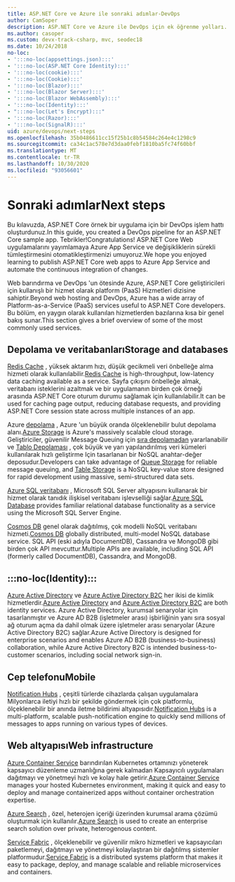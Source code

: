 ```yaml
---
title: ASP.NET Core ve Azure ile sonraki adımlar-DevOps
author: CamSoper
description: ASP.NET Core ve Azure ile DevOps için ek öğrenme yolları.
ms.author: casoper
ms.custom: devx-track-csharp, mvc, seodec18
ms.date: 10/24/2018
no-loc:
- ':::no-loc(appsettings.json):::'
- ':::no-loc(ASP.NET Core Identity):::'
- ':::no-loc(cookie):::'
- ':::no-loc(Cookie):::'
- ':::no-loc(Blazor):::'
- ':::no-loc(Blazor Server):::'
- ':::no-loc(Blazor WebAssembly):::'
- ':::no-loc(Identity):::'
- ":::no-loc(Let's Encrypt):::"
- ':::no-loc(Razor):::'
- ':::no-loc(SignalR):::'
uid: azure/devops/next-steps
ms.openlocfilehash: 35b0486611cc15f25b1c8b54584c264e4c1298c9
ms.sourcegitcommit: ca34c1ac578e7d3daa0febf1810ba5fc74f60bbf
ms.translationtype: MT
ms.contentlocale: tr-TR
ms.lasthandoff: 10/30/2020
ms.locfileid: "93056601"
---
```

# <a name="next-steps"></a><span data-ttu-id="2b119-103">Sonraki adımlar</span><span class="sxs-lookup"><span data-stu-id="2b119-103">Next steps</span></span>

<span data-ttu-id="2b119-104">Bu kılavuzda, ASP.NET Core örnek bir uygulama için bir DevOps işlem hattı oluşturdunuz.</span><span class="sxs-lookup"><span data-stu-id="2b119-104">In this guide, you created a DevOps pipeline for an ASP.NET Core sample app.</span></span> <span data-ttu-id="2b119-105">Tebrikler!</span><span class="sxs-lookup"><span data-stu-id="2b119-105">Congratulations!</span></span> <span data-ttu-id="2b119-106">ASP.NET Core Web uygulamalarını yayımlamaya Azure App Service ve değişikliklerin sürekli tümleştirmesini otomatikleştirmenizi umuyoruz.</span><span class="sxs-lookup"><span data-stu-id="2b119-106">We hope you enjoyed learning to publish ASP.NET Core web apps to Azure App Service and automate the continuous integration of changes.</span></span>

<span data-ttu-id="2b119-107">Web barındırma ve DevOps 'un ötesinde Azure, ASP.NET Core geliştiricileri için kullanışlı bir hizmet olarak platform (PaaS) Hizmetleri dizisine sahiptir.</span><span class="sxs-lookup"><span data-stu-id="2b119-107">Beyond web hosting and DevOps, Azure has a wide array of Platform-as-a-Service (PaaS) services useful to ASP.NET Core developers.</span></span> <span data-ttu-id="2b119-108">Bu bölüm, en yaygın olarak kullanılan hizmetlerden bazılarına kısa bir genel bakış sunar.</span><span class="sxs-lookup"><span data-stu-id="2b119-108">This section gives a brief overview of some of the most commonly used services.</span></span>

## <a name="storage-and-databases"></a><span data-ttu-id="2b119-109">Depolama ve veritabanları</span><span class="sxs-lookup"><span data-stu-id="2b119-109">Storage and databases</span></span>

<span data-ttu-id="2b119-110">[Redis Cache](/azure/redis-cache/) , yüksek aktarım hızı, düşük gecikmeli veri önbelleğe alma hizmeti olarak kullanılabilir.</span><span class="sxs-lookup"><span data-stu-id="2b119-110">[Redis Cache](/azure/redis-cache/) is high-throughput, low-latency data caching available as a service.</span></span> <span data-ttu-id="2b119-111">Sayfa çıkışını önbelleğe almak, veritabanı isteklerini azaltmak ve bir uygulamanın birden çok örneği arasında ASP.NET Core oturum durumu sağlamak için kullanılabilir.</span><span class="sxs-lookup"><span data-stu-id="2b119-111">It can be used for caching page output, reducing database requests, and providing ASP.NET Core session state across multiple instances of an app.</span></span>

<span data-ttu-id="2b119-112">Azure [depolama](/azure/storage/) , Azure 'un büyük oranda ölçeklenebilir bulut depolama alanı.</span><span class="sxs-lookup"><span data-stu-id="2b119-112">[Azure Storage](/azure/storage/) is Azure's massively scalable cloud storage.</span></span> <span data-ttu-id="2b119-113">Geliştiriciler, güvenilir Message Queuing için [sıra depolamadan](/azure/storage/queues/storage-queues-introduction) yararlanabilir ve [Tablo Depolaması](/azure/storage/tables/table-storage-overview) , çok büyük ve yarı yapılandırılmış veri kümeleri kullanılarak hızlı geliştirme Için tasarlanan bir NoSQL anahtar-değer deposudur.</span><span class="sxs-lookup"><span data-stu-id="2b119-113">Developers can take advantage of [Queue Storage](/azure/storage/queues/storage-queues-introduction) for reliable message queuing, and [Table Storage](/azure/storage/tables/table-storage-overview) is a NoSQL key-value store designed for rapid development using massive, semi-structured data sets.</span></span>

<span data-ttu-id="2b119-114">[Azure SQL veritabanı](/azure/sql-database/) , Microsoft SQL Server altyapısını kullanarak bir hizmet olarak tanıdık ilişkisel veritabanı işlevselliği sağlar.</span><span class="sxs-lookup"><span data-stu-id="2b119-114">[Azure SQL Database](/azure/sql-database/) provides familiar relational database functionality as a service using the Microsoft SQL Server Engine.</span></span>

<span data-ttu-id="2b119-115">[Cosmos DB](/azure/cosmos-db/) genel olarak dağıtılmış, çok modelli NoSQL veritabanı hizmeti.</span><span class="sxs-lookup"><span data-stu-id="2b119-115">[Cosmos DB](/azure/cosmos-db/) globally distributed, multi-model NoSQL database service.</span></span> <span data-ttu-id="2b119-116">SQL API (eski adıyla DocumentDB), Cassandra ve MongoDB gibi birden çok API mevcuttur.</span><span class="sxs-lookup"><span data-stu-id="2b119-116">Multiple APIs are available, including SQL API (formerly called DocumentDB), Cassandra, and MongoDB.</span></span>

## :::no-loc(Identity):::

<span data-ttu-id="2b119-117">[Azure Active Directory](/azure/active-directory/) ve [Azure Active Directory B2C](/azure/active-directory-b2c/) her ikisi de kimlik hizmetlerdir.</span><span class="sxs-lookup"><span data-stu-id="2b119-117">[Azure Active Directory](/azure/active-directory/) and [Azure Active Directory B2C](/azure/active-directory-b2c/) are both identity services.</span></span> <span data-ttu-id="2b119-118">Azure Active Directory, kurumsal senaryolar için tasarlanmıştır ve Azure AD B2B (işletmeler arası) işbirliğinin yanı sıra sosyal ağ oturum açma da dahil olmak üzere işletmeler arası senaryolar (Azure Active Directory B2C) sağlar.</span><span class="sxs-lookup"><span data-stu-id="2b119-118">Azure Active Directory is designed for enterprise scenarios and enables Azure AD B2B (business-to-business) collaboration, while Azure Active Directory B2C is intended business-to-customer scenarios, including social network sign-in.</span></span>

## <a name="mobile"></a><span data-ttu-id="2b119-119">Cep telefonu</span><span class="sxs-lookup"><span data-stu-id="2b119-119">Mobile</span></span>

<span data-ttu-id="2b119-120">[Notification Hubs](/azure/notification-hubs/) , çeşitli türlerde cihazlarda çalışan uygulamalara Milyonlarca iletiyi hızlı bir şekilde göndermek için çok platformlu, ölçeklenebilir bir anında iletme bildirimi altyapısıdır.</span><span class="sxs-lookup"><span data-stu-id="2b119-120">[Notification Hubs](/azure/notification-hubs/) is a multi-platform, scalable push-notification engine to quickly send millions of messages to apps running on various types of devices.</span></span>

## <a name="web-infrastructure"></a><span data-ttu-id="2b119-121">Web altyapısı</span><span class="sxs-lookup"><span data-stu-id="2b119-121">Web infrastructure</span></span>

<span data-ttu-id="2b119-122">[Azure Container Service](/azure/aks/) barındırılan Kubernetes ortamınızı yöneterek kapsayıcı düzenleme uzmanlığına gerek kalmadan Kapsayıcılı uygulamaları dağıtmayı ve yönetmeyi hızlı ve kolay hale getirir.</span><span class="sxs-lookup"><span data-stu-id="2b119-122">[Azure Container Service](/azure/aks/) manages your hosted Kubernetes environment, making it quick and easy to deploy and manage containerized apps without container orchestration expertise.</span></span>

<span data-ttu-id="2b119-123">[Azure Search](/azure/search/) , özel, heterojen içeriği üzerinden kurumsal arama çözümü oluşturmak için kullanılır.</span><span class="sxs-lookup"><span data-stu-id="2b119-123">[Azure Search](/azure/search/) is used to create an enterprise search solution over private, heterogenous content.</span></span>

<span data-ttu-id="2b119-124">[Service Fabric](/azure/service-fabric/) , ölçeklenebilir ve güvenilir mikro hizmetleri ve kapsayıcıları paketlemeyi, dağıtmayı ve yönetmeyi kolaylaştıran bir dağıtılmış sistemler platformudur.</span><span class="sxs-lookup"><span data-stu-id="2b119-124">[Service Fabric](/azure/service-fabric/) is a distributed systems platform that makes it easy to package, deploy, and manage scalable and reliable microservices and containers.</span></span>
